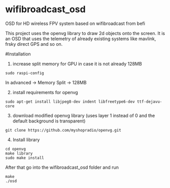 # wifibroadcast_osd
OSD for HD wireless FPV system based on wifibroadcast from befi

This project uses the openvg library to draw 2d objects onto the screen. It is an OSD that uses the telemetry of already existing systems like mavlink, frsky direct GPS and so on.

#Installation
1. increase split memory for GPU in case it is not already 128MB

```
sudo raspi-config
```
In advanced -> Memory Split -> 128MB


2. install requirements for openvg
```
sudo apt-get install libjpeg8-dev indent libfreetype6-dev ttf-dejavu-core
```

3. download modified openvg library (uses layer 1 instead of 0 and the default background is transparent)
```
git clone https://github.com/myshopradio/openvg.git
```

4. Install library
```
cd openvg
make library
sudo make install
```

After that go into the wifibroadcast_osd folder and run
```
make
./osd
```
